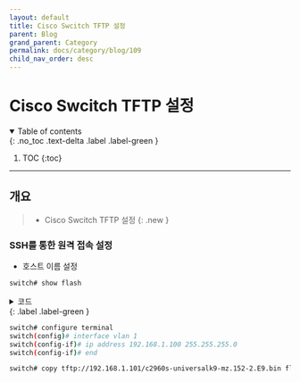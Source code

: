 ```yaml
---
layout: default
title: Cisco Swcitch TFTP 설정
parent: Blog
grand_parent: Category
permalink: docs/category/blog/109
child_nav_order: desc
---
```


# Cisco Swcitch TFTP 설정
<details open markdown="block">
  <summary>
    Table of contents
  </summary>
  {: .no_toc .text-delta .label .label-green }
  
1. TOC
{:toc}

</details>

---

## 개요

> - Cisco Swcitch TFTP 설정
{: .new }

### SSH를 통한 원격 접속 설정

- 호스트 이름 설정

```bash
switch# show flash
```

<details markdown="block">
  <summary>
    코드
  </summary>
  {: .text-delta }
  
```bash

Directory of flash:/

    2  -rwx        1156   Mar 1 1993 09:11:31 +09:00  vlan.dat.renamed
    3  -rwx        3576   Jan 2 2006 09:09:55 +09:00  private-config.text
    4  -rwx        2447   Mar 1 1993 09:08:02 +09:00  config.text.renamed
    5  -rwx         856   Jan 2 2006 09:00:42 +09:00  vlan.dat
    6  -rwx           5   Mar 1 1993 09:08:02 +09:00  private-config.text.renamed
    8  drwx         512   Mar 1 1993 09:14:27 +09:00  c2960s-universalk9-mz.122-55.SE7
   12  -rwx        2072   Jan 2 2006 09:10:33 +09:00  multiple-fs
   10  -rwx    16800768   Nov 4 2023 05:16:35 +09:00  c2960s-universalk9-mz.152-2.E9.bin
   11  -rwx        7720   Jan 2 2006 09:09:55 +09:00  config.text

57931776 bytes total (29901312 bytes free)
```

</details>
{: .label .label-green }

```bash
switch# configure terminal
switch(config)# interface vlan 1
switch(config-if)# ip address 192.168.1.100 255.255.255.0
switch(config-if)# end
```

```bash
switch# copy tftp://192.168.1.101/c2960s-universalk9-mz.152-2.E9.bin flash:
```
